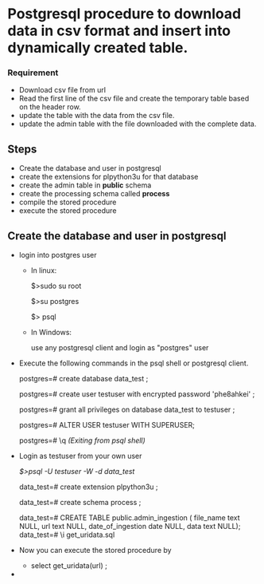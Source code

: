 # Postgresql procedure to download data in csv format and insert into dynamically created table.

### Requirement
- Download csv file from url
- Read the first line of the csv file and create the temporary table based on the header row. 
- update the table with the data from the csv file. 
- update the admin table with the file downloaded with the complete data.

## Steps
- Create the database and user in postgresql 
- create the extensions for plpython3u for that database
- create the admin table in **public** schema
- create the processing schema called **process**
- compile the stored procedure
- execute the stored procedure 

## Create the database and user in postgresql 

- login into postgres user
    - In linux:
    
        $>sudo su root
        
        $>su postgres 
        
        $> psql
        
    - In Windows:
    
        use any postgresql client and login as "postgres" user
    
- Execute the following commands in the psql shell or postgresql client. 

    postgres=# create database data_test ;
    
    postgres=# create user testuser  with encrypted password 'phe8ahkei' ;
    
    postgres=# grant all privileges on database data_test  to testuser  ;
    
    postgres=# ALTER USER testuser  WITH SUPERUSER;
    
    postgres=# \q  *(Exiting from psql shell)*
    
- Login as testuser from your own user

    *$>psql -U testuser -W -d data_test*
    
    data_test=# create extension plpython3u ;
    
    data_test=# create schema process ;
    
    data_test=# CREATE TABLE public.admin_ingestion (
                                    file_name text NULL,
                                    url text NULL,
                                    date_of_ingestion date NULL,
                                    data text NULL);
    data_test=# \i get_uridata.sql  
    
    
- Now you can execute the stored procedure by 

    - select get_uridata(url) ;
    
- 
